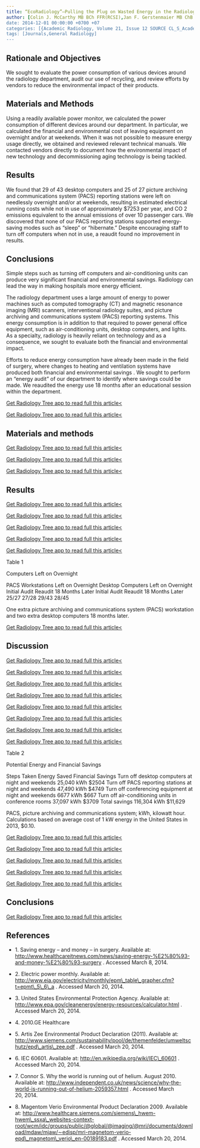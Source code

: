 ```yaml
---
title: “EcoRadiology”—Pulling the Plug on Wasted Energy in the Radiology Department
author: [Colin J. McCarthy MB BCh FFR(RCSI),Jan F. Gerstenmaier MB ChB FFR(RCSI),Ailbhe C. O' Neill MB BCh FFR(RCSI),Sinead H. McEvoy MB BCh FFR(RCSI),Chris Hegarty MB BCh FFR(RCSI),Eric J. Heffernan MB BCh FFR(RCSI)]
date: 2014-12-01 00:00:00 +0700 +07
categories: [{Academic Radiology, Volume 21, Issue 12 SOURCE CL_S_AcademicRadiologyVolume21Issue12 1}]
tags: [Journals,General Radiology]
---
```

## Rationale and Objectives

We sought to evaluate the power consumption of various devices around the radiology department, audit our use of recycling, and review efforts by vendors to reduce the environmental impact of their products.

## Materials and Methods

Using a readily available power monitor, we calculated the power consumption of different devices around our department. In particular, we calculated the financial and environmental cost of leaving equipment on overnight and/or at weekends. When it was not possible to measure energy usage directly, we obtained and reviewed relevant technical manuals. We contacted vendors directly to document how the environmental impact of new technology and decommissioning aging technology is being tackled.

## Results

We found that 29 of 43 desktop computers and 25 of 27 picture archiving and communications system (PACS) reporting stations were left on needlessly overnight and/or at weekends, resulting in estimated electrical running costs while not in use of approximately $7253 per year, and CO  2 emissions equivalent to the annual emissions of over 10 passenger cars. We discovered that none of our PACS reporting stations supported energy-saving modes such as “sleep” or “hibernate.” Despite encouraging staff to turn off computers when not in use, a reaudit found no improvement in results.

## Conclusions

Simple steps such as turning off computers and air-conditioning units can produce very significant financial and environmental savings. Radiology can lead the way in making hospitals more energy efficient.

The radiology department uses a large amount of energy to power machines such as computed tomography (CT) and magnetic resonance imaging (MRI) scanners, interventional radiology suites, and picture archiving and communications system (PACS) reporting systems. This energy consumption is in addition to that required to power general office equipment, such as air-conditioning units, desktop computers, and lights. As a specialty, radiology is heavily reliant on technology and as a consequence, we sought to evaluate both the financial and environmental impact.

Efforts to reduce energy consumption have already been made in the field of surgery, where changes to heating and ventilation systems have produced both financial and environmental savings . We sought to perform an “energy audit” of our department to identify where savings could be made. We reaudited the energy use 18 months after an educational session within the department.

[Get Radiology Tree app to read full this article<](https://clinicalpub.com/app)

[Get Radiology Tree app to read full this article<](https://clinicalpub.com/app)

## Materials and methods

[Get Radiology Tree app to read full this article<](https://clinicalpub.com/app)

[Get Radiology Tree app to read full this article<](https://clinicalpub.com/app)

[Get Radiology Tree app to read full this article<](https://clinicalpub.com/app)

## Results

[Get Radiology Tree app to read full this article<](https://clinicalpub.com/app)

[Get Radiology Tree app to read full this article<](https://clinicalpub.com/app)

[Get Radiology Tree app to read full this article<](https://clinicalpub.com/app)

[Get Radiology Tree app to read full this article<](https://clinicalpub.com/app)

[Get Radiology Tree app to read full this article<](https://clinicalpub.com/app)

Table 1


Computers Left on Overnight


PACS Workstations Left on Overnight Desktop Computers Left on Overnight Initial Audit Reaudit 18 Months Later Initial Audit Reaudit 18 Months Later 25/27 27/28 29/43 28/45

One extra picture archiving and communications system (PACS) workstation and two extra desktop computers 18 months later.


[Get Radiology Tree app to read full this article<](https://clinicalpub.com/app)

## Discussion

[Get Radiology Tree app to read full this article<](https://clinicalpub.com/app)

[Get Radiology Tree app to read full this article<](https://clinicalpub.com/app)

[Get Radiology Tree app to read full this article<](https://clinicalpub.com/app)

[Get Radiology Tree app to read full this article<](https://clinicalpub.com/app)

[Get Radiology Tree app to read full this article<](https://clinicalpub.com/app)

[Get Radiology Tree app to read full this article<](https://clinicalpub.com/app)

[Get Radiology Tree app to read full this article<](https://clinicalpub.com/app)

[Get Radiology Tree app to read full this article<](https://clinicalpub.com/app)

Table 2


Potential Energy and Financial Savings


Steps Taken Energy Saved Financial Savings Turn off desktop computers at night and weekends 25,040 kWh $2504 Turn off PACS reporting stations at night and weekends 47,490 kWh $4749 Turn off conferencing equipment at night and weekends 6677 kWh $667 Turn off air-conditioning units in conference rooms 37,097 kWh $3709 Total savings 116,304 kWh $11,629

PACS, picture archiving and communications system; kWh, kilowatt hour. Calculations based on average cost of 1 kW energy in the United States in 2013, $0.10.


[Get Radiology Tree app to read full this article<](https://clinicalpub.com/app)

[Get Radiology Tree app to read full this article<](https://clinicalpub.com/app)

[Get Radiology Tree app to read full this article<](https://clinicalpub.com/app)

[Get Radiology Tree app to read full this article<](https://clinicalpub.com/app)

[Get Radiology Tree app to read full this article<](https://clinicalpub.com/app)

## Conclusions

[Get Radiology Tree app to read full this article<](https://clinicalpub.com/app)

## References

- 1\.  Saving energy – and money – in surgery. Available at:  http://www.healthcareitnews.com/news/saving-energy-%E2%80%93-and-money-%E2%80%93-surgery  . Accessed March 8, 2014.


- 2\.  Electric power monthly. Available at:  http://www.eia.gov/electricity/monthly/epm\_table\_grapher.cfm?t=epmt\_5\_6\_a  . Accessed March 20, 2014.


- 3\.  United States Environmental Protection Agency. Available at:  http://www.epa.gov/cleanenergy/energy-resources/calculator.html  . Accessed March 20, 2014.


- 4\. 2010.GE Healthcare


- 5\.  Artis Zee Environmental Product Declaration (2011). Available at:  http://www.siemens.com/sustainability/pool/de/themenfelder/umweltschutz/epd\_artis\_zee.pdf  . Accessed March 20, 2014.


- 6\.  IEC 60601. Available at:  http://en.wikipedia.org/wiki/IEC\_60601  . Accessed March 20, 2014.


- 7\.  Connor S. Why the world is running out of helium. August 2010. Available at:  http://www.independent.co.uk/news/science/why-the-world-is-running-out-of-helium-2059357.html  . Accessed March 20, 2014.


- 8\.  Magentom Verio Environmental Product Declaration 2009. Available at:  http://www.healthcare.siemens.com/siemens\_hwem-hwem\_ssxa\_websites-context-root/wcm/idc/groups/public/@global/@imaging/@mri/documents/download/mdaw/mjaw/∼edisp/mri-magnetom-verio-epd\_magnetom\_verio\_en-00189183.pdf  . Accessed March 20, 2014.